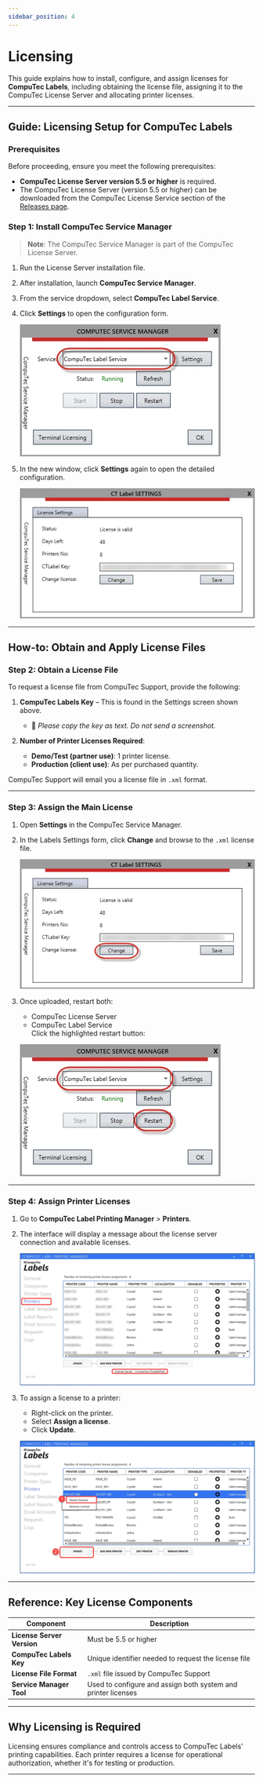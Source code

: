 ```yaml
---
sidebar_position: 4
---
```


# Licensing

This guide explains how to install, configure, and assign licenses for **CompuTec Labels**, including obtaining the license file, assigning it to the CompuTec License Server and allocating printer licenses.

---

## Guide: Licensing Setup for CompuTec Labels

### Prerequisites

Before proceeding, ensure you meet the following prerequisites:

- **CompuTec License Server version 5.5 or higher** is required.
- The CompuTec License Server (version 5.5 or higher) can be downloaded from the CompuTec License Service section of the [Releases page](/docs/processforce/releases/download#computec-license-service).

### Step 1: Install CompuTec Service Manager

> **Note**: The CompuTec Service Manager is part of the CompuTec License Server.

1. Run the License Server installation file.
2. After installation, launch **CompuTec Service Manager**.
3. From the service dropdown, select **CompuTec Label Service**.
4. Click **Settings** to open the configuration form.

   ![Service](./media/licensing/computec-label-service.webp)

5. In the new window, click **Settings** again to open the detailed configuration.

   ![Settings](./media/licensing/computec-label-settings.webp)

---

## How-to: Obtain and Apply License Files

### Step 2: Obtain a License File

To request a license file from CompuTec Support, provide the following:

1. **CompuTec Labels Key** – This is found in the Settings screen shown above.
   - 📝 *Please copy the key as text. Do not send a screenshot.*

2. **Number of Printer Licenses Required**:
   - **Demo/Test (partner use)**: 1 printer license.
   - **Production (client use)**: As per purchased quantity.

CompuTec Support will email you a license file in `.xml` format.

---

### Step 3: Assign the Main License

1. Open **Settings** in the CompuTec Service Manager.
2. In the Labels Settings form, click **Change** and browse to the `.xml` license file.

   ![Change License](./media/licensing/change-license.webp)

3. Once uploaded, restart both:
   - CompuTec License Server
   - CompuTec Label Service  
   Click the highlighted restart button:

   ![Restart](./media/licensing/computec-label-service-restart.webp)

---

### Step 4: Assign Printer Licenses

1. Go to **CompuTec Label Printing Manager** > **Printers**.
2. The interface will display a message about the license server connection and available licenses.

   ![Labels license](./media/licensing/labels-license.webp)

3. To assign a license to a printer:
   - Right-click on the printer.
   - Select **Assign a license**.
   - Click **Update**.

   ![Assign License](./media/licensing/assign-license.webp)

---

## Reference: Key License Components

| Component                     | Description                                                                 |
|------------------------------|-----------------------------------------------------------------------------|
| **License Server Version**   | Must be 5.5 or higher                                                        |
| **CompuTec Labels Key**      | Unique identifier needed to request the license file                        |
| **License File Format**      | `.xml` file issued by CompuTec Support                                      |
| **Service Manager Tool**     | Used to configure and assign both system and printer licenses               |

---

## Why Licensing is Required

Licensing ensures compliance and controls access to CompuTec Labels' printing capabilities. Each printer requires a license for operational authorization, whether it's for testing or production.

---
